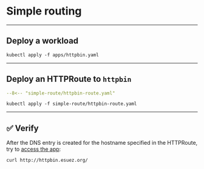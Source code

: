 # Simple routing

---

## Deploy a workload

```shell
kubectl apply -f apps/httpbin.yaml
```

---

## Deploy an HTTPRoute to `httpbin`

```yaml linenums="1"
--8<-- "simple-route/httpbin-route.yaml"
```

```shell
kubectl apply -f simple-route/httpbin-route.yaml
```

---

## :white_check_mark: Verify

After the DNS entry is created for the hostname specified in the HTTPRoute, try to [access the app](http://httpbin.esuez.org/):

```shell
curl http://httpbin.esuez.org/
```

